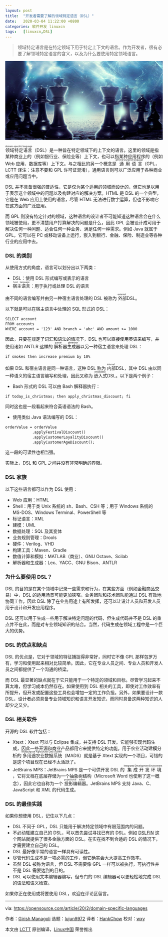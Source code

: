 ```yaml
---
layout: post
title:	"开发者需要了解的领域特定语言（DSL）"
date:	2020-03-04 11:22:00 +0800 
categories:	软件开发 linuxcn 
tags:	[linuxcn,DSL]
---
```




> 
> 领域特定语言是在特定领域下用于特定上下文的语言。作为开发者，很有必要了解领域特定语言的含义，以及为什么要使用特定领域语言。
> 
> 
> 


![](/Asserts/Images/album/202003/04/112240b0os2988kolritlo.jpg)


<ruby> 领域特定语言 <rt>  domain-specific language </rt></ruby>（DSL）是一种旨在特定领域下的上下文的语言。这里的领域是指某种商业上的（例如银行业、保险业等）上下文，也可以指某种应用程序的（例如 Web 应用、数据库等）上下文。与之相比的另一个概念是<ruby> 通用语言 <rt>  general-purpose language </rt></ruby>（GPL，LCTT 译注：注意不要和 GPL 许可证混淆），通用语言则可以广泛应用于各种商业或应用问题当中。


DSL 并不具备很强的普适性，它是仅为某个适用的领域而设计的，但它也足以用于表示这个领域中的问题以及构建对应的解决方案。HTML 是 DSL 的一个典型，它是在 Web 应用上使用的语言，尽管 HTML 无法进行数字运算，但也不影响它在这方面的广泛应用。


而 GPL 则没有特定针对的领域，这种语言的设计者不可能知道这种语言会在什么领域被使用，更不清楚用户打算解决的问题是什么，因此 GPL 会被设计成可用于解决任何一种问题、适合任何一种业务、满足任何一种需求。例如 Java 就属于 GPL，它可以在 PC 或移动设备上运行，嵌入到银行、金融、保险、制造业等各种行业的应用中去。


### DSL 的类别


从使用方式的角度，语言可以划分出以下两类：


* DSL：使用 DSL 形式编写或表示的语言
* <ruby> 宿主语言 <rt>  host language </rt></ruby>：用于执行或处理 DSL 的语言


由不同的语言编写并由另一种宿主语言处理的 DSL 被称为<ruby> 外部 <rt>  external </rt></ruby> DSL。


以下就是可以在宿主语言中处理的 SQL 形式的 DSL：



```
SELECT account
FROM accounts
WHERE account = '123' AND branch = 'abc' AND amount >= 1000
```

因此，只要在规定了词汇和语法的情况下，DSL 也可以直接使用英语来编写，并使用诸如 ANTLR 这样的<ruby> 解析器生成器 <rt>  parser generator </rt></ruby>以另一种宿主语言来处理 DSL：



```
if smokes then increase premium by 10%
```

如果 DSL 和宿主语言是同一种语言，这种 DSL 称为<ruby> 内部 <rt>  internal </rt></ruby>DSL，其中 DSL 由以同一种语义的宿主语言编写和处理，因此又称为<ruby> 嵌入式 <rt>  embedded </rt></ruby> DSL。以下是两个例子：


* Bash 形式的 DSL 可以由 Bash 解释器执行：



```
if today_is_christmas; then apply_christmas_discount; fi
```

同时这也是一段看起来符合英语语法的 Bash。
* 使用类似 Java 语法编写的 DSL：



```
orderValue = orderValue
            .applyFestivalDiscount()
            .applyCustomerLoyalityDiscount()
            .applyCustomerAgeDiscount(); 
```

这一段的可读性也相当强。


实际上，DSL 和 GPL 之间并没有非常明确的界限。


### DSL 家族


以下这些语言都可以作为 DSL 使用：


* Web 应用：HTML
* Shell：用于类 Unix 系统的 sh、Bash、CSH 等；用于 Windows 系统的 MS-DOS、Windows Terminal、PowerShell 等
* 标记语言：XML
* 建模：UML
* 数据处理：SQL 及其变体
* 业务规则管理：Drools
* 硬件：Verilog、VHD
* 构建工具：Maven、Gradle
* 数值计算和模拟：MATLAB（商业）、GNU Octave、Scilab
* 解析器和生成器：Lex、YACC、GNU Bison、ANTLR


### 为什么要使用 DSL？


DSL 的目的是在某个领域中记录一些需求和行为，在某些方面（例如金融商品交易）中，DSL 的适用场景可能更加狭窄。业务团队和技术团队能通过 DSL 有效地协同工作，因此 DSL 除了在业务用途上有所发挥，还可以让设计人员和开发人员用于设计和开发应用程序。


DSL 还可以用于生成一些用于解决特定问题的代码，但生成代码并不是 DSL 的重点并不在此，而是对专业领域知识的结合。当然，代码生成在领域工程中是一个巨大的优势。


### DSL 的优点和缺点


DSL 的优点是，它对于领域的特征捕捉得非常好，同时它不像 GPL 那样包罗万有，学习和使用起来相对比较简单。因此，它在专业人员之间、专业人员和开发人员之间都提供了一个沟通的桥梁。


而 DSL 最显著的缺点就在于它只能用于一个特定的领域和目标。尽管学习起来不算太难，但学习成本仍然存在。如果使用到 DSL 相关的工具，即使对工作效率有所提升，但开发或配置这些工具也会增加一定的工作负担。另外，如果要设计一款 DSL，设计者必须具备专业领域知识和语言开发知识，而同时具备这两种知识的人却少之又少。


### DSL 相关软件


开源的 DSL 软件包括：


* Xtext：Xtext 可以与 Eclipse 集成，并支持 DSL 开发。它能够实现代码生成，因此一些开源和商业产品都用它来提供特定的功能。用于农业活动建模分析的<ruby> 多用途农业数据系统 <rt>  Multipurpose Agricultural Data System </rt></ruby>（MADS）就是基于 Xtext 实现的一个项目，可惜的是这个项目现在已经不太活跃了。
* JetBrains MPS：JetBrains MPS 是一个可供开发 DSL 的<ruby> 集成开发环境 <rt>  Integrated Development Environment </rt></ruby>，它将文档在底层存储为一个抽象树结构（Microsoft Word 也使用了这一概念），因此它也自称为一个<ruby> 投影编辑器 <rt>  projectional editor </rt></ruby>。JetBrains MPS 支持 Java、C、JavaScript 和 XML 的代码生成。


### DSL 的最佳实践


如果你想使用 DSL，记住以下几点：


* DSL 不同于 GPL，DSL 只能用于解决特定领域中有限范围内的问题。
* 不必动辄建立自己的 DSL，可以首先尝试寻找已有的 DSL。例如 [DSLFIN](http://www.dslfin.org/resources.html) 这个网站就提供了很多金融方面的 DSL。在实在找不到合适的 DSL 的情况下，才需要建立自己的 DSL。
* DSL 最好像平常的语言一样具有可读性。
* 尽管代码生成不是一项必需的工作，但它确实会大大提高工作效率。
* 虽然 DSL 被称为语言，但 DSL 不需要像 GPL 一样可以被执行，可执行性并不是 DSL 需要达到的目的。
* DSL 可以使用文本编辑器编写，但专门的 DSL 编辑器可以更轻松地完成 DSL 的语法和语义检查。


如果你正在使用或将要使用 DSL，欢迎在评论区留言。




---


via: <https://opensource.com/article/20/2/domain-specific-languages>


作者：[Girish Managoli](https://opensource.com/users/gammay) 选题：[lujun9972](https://github.com/lujun9972) 译者：[HankChow](https://github.com/HankChow) 校对：[wxy](https://github.com/wxy)


本文由 [LCTT](https://github.com/LCTT/TranslateProject) 原创编译，[Linux中国](https://linux.cn/) 荣誉推出
